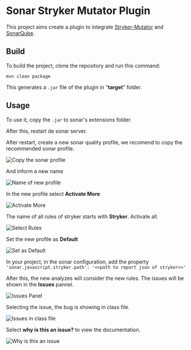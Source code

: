 # Sonar Stryker Mutator Plugin
This project aims create a plugin to integrate [Stryker-Mutator]([https://stryker-mutator.io) and [SonarQube](https://www.sonarqube.org).

## Build
To build the project, clone the repository and run this command:

`mvn clean package`

This generates a `.jar` file of the plugin in "__target__" folder.

## Usage
To use it, copy the `.jar` to sonar's extensions folder.

After this, restart de sonar server.

After restart, create a new sonar quality profile, we recomend to copy the recommended sonar profile.

![Copy the sonar profile](/docs/img/sonar/copy_sonar_profile.png)

And inform a new name

![Name of new profile](/docs/img/sonar/input_name_new_profile.png)

In the new profile select __Activate More__

![Activate More](/docs/img/sonar/activate_more.png)

The name of all rules of stryker starts with __Stryker__. Activate all.

![Select Rules](/docs/img/sonar/select_rules.png)

Set the new profile as __Default__

![Set as Default](/docs/img/sonar/set_as_default.png)

In your project, in the sonar configuration, add the property `'sonar.javascript.stryker.path': '<<path to report json of stryker>>'`

After this, the new analyzes will consider the new rules. The issues will be shown in the __Issues__ pannel.

![Issues Panel](/docs/img/sonar/issues_panel.png)

Selecting the issue, the bug is showing in class file.

![Issues in class file](/docs/img/sonar/issue_in_class_file.png)

Select __why is this an issue?__ to view the documentation.

![Why is this an issue](/docs/img/sonar/why_is_this_an_issue.png)